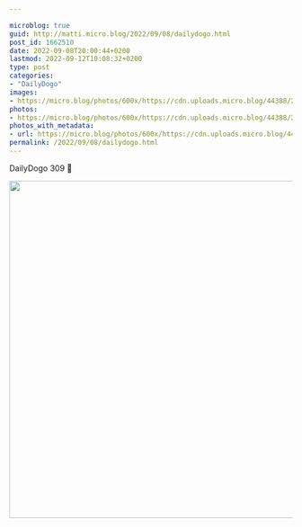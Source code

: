 ```yaml
---

microblog: true
guid: http://matti.micro.blog/2022/09/08/dailydogo.html
post_id: 1662510
date: 2022-09-08T20:00:44+0200
lastmod: 2022-09-12T10:08:32+0200
type: post
categories:
- "DailyDogo"
images:
- https://micro.blog/photos/600x/https://cdn.uploads.micro.blog/44388/2022/8723d53f62.jpg
photos:
- https://micro.blog/photos/600x/https://cdn.uploads.micro.blog/44388/2022/8723d53f62.jpg
photos_with_metadata:
- url: https://micro.blog/photos/600x/https://cdn.uploads.micro.blog/44388/2022/8723d53f62.jpg
permalink: /2022/09/08/dailydogo.html
---
```

DailyDogo 309 🐶

<img src="https://micro.blog/photos/600x/https://blog.martin-haehnel.de/uploads/2022/8723d53f62.jpg" width="600" height="600" alt="" />
